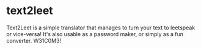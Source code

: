 # text2leet
Text2Leet is a simple translator that manages to turn your text to leetspeak or vice-versa! It's also usable as a password maker, or simply as a fun converter. W31C0M3!
